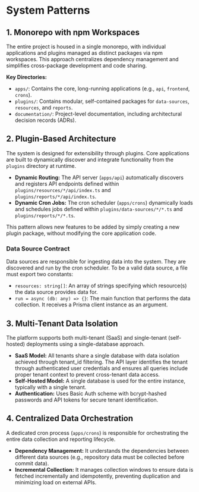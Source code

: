 # System Patterns

## 1. Monorepo with npm Workspaces

The entire project is housed in a single monorepo, with individual applications and plugins managed as distinct packages via npm workspaces. This approach centralizes dependency management and simplifies cross-package development and code sharing.

**Key Directories:**
-   `apps/`: Contains the core, long-running applications (e.g., `api`, `frontend`, `crons`).
-   `plugins/`: Contains modular, self-contained packages for `data-sources`, `resources`, and `reports`.
-   `documentation/`: Project-level documentation, including architectural decision records (ADRs).

## 2. Plugin-Based Architecture

The system is designed for extensibility through plugins. Core applications are built to dynamically discover and integrate functionality from the `plugins` directory at runtime.

-   **Dynamic Routing:** The API server (`apps/api`) automatically discovers and registers API endpoints defined within `plugins/resources/*/api/index.ts` and `plugins/reports/*/api/index.ts`.
-   **Dynamic Cron Jobs:** The cron scheduler (`apps/crons`) dynamically loads and schedules jobs defined within `plugins/data-sources/*/*.ts` and `plugins/reports/*/*.ts`.

This pattern allows new features to be added by simply creating a new plugin package, without modifying the core application code.

### Data Source Contract

Data sources are responsible for ingesting data into the system. They are discovered and run by the cron scheduler. To be a valid data source, a file must export two constants:

-   `resources: string[]`: An array of strings specifying which resource(s) the data source provides data for.
-   `run = async (db: any) => {}`: The main function that performs the data collection. It receives a Prisma client instance as an argument.

## 3. Multi-Tenant Data Isolation

The platform supports both multi-tenant (SaaS) and single-tenant (self-hosted) deployments using a single-database approach.

-   **SaaS Model:** All tenants share a single database with data isolation achieved through tenant_id filtering. The API layer identifies the tenant through authenticated user credentials and ensures all queries include proper tenant context to prevent cross-tenant data access.
-   **Self-Hosted Model:** A single database is used for the entire instance, typically with a single tenant.
-   **Authentication:** Uses Basic Auth scheme with bcrypt-hashed passwords and API tokens for secure tenant identification.

## 4. Centralized Data Orchestration

A dedicated cron process (`apps/crons`) is responsible for orchestrating the entire data collection and reporting lifecycle.

-   **Dependency Management:** It understands the dependencies between different data sources (e.g., repository data must be collected before commit data).
-   **Incremental Collection:** It manages collection windows to ensure data is fetched incrementally and idempotently, preventing duplication and minimizing load on external APIs.
